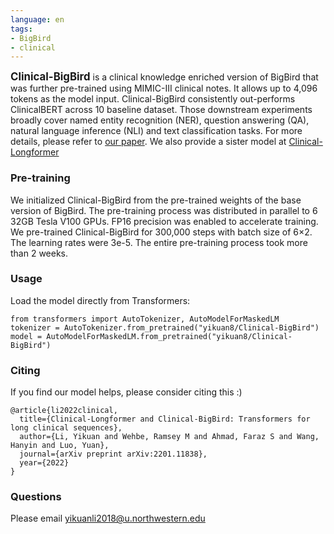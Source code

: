 ```yaml
---
language: en
tags:
- BigBird
- clinical
---
```


<span style="font-size:larger;">**Clinical-BigBird**</span> is a clinical knowledge enriched version of BigBird that was further pre-trained using MIMIC-III clinical notes. It allows up to 4,096 tokens as the model input. Clinical-BigBird consistently out-performs ClinicalBERT across 10 baseline dataset. Those downstream experiments broadly cover named entity recognition (NER), question answering (QA), natural language inference (NLI) and text classification tasks. For more details, please refer to [our paper](https://arxiv.org/pdf/2201.11838.pdf).
We also provide a sister model at [Clinical-Longformer](https://huggingface.co/yikuan8/Clinical-Longformer)


### Pre-training
We initialized Clinical-BigBird from the pre-trained weights of the base version of BigBird. The pre-training process was distributed in parallel to 6 32GB Tesla V100 GPUs. FP16 precision was enabled to accelerate training. We pre-trained Clinical-BigBird for 300,000 steps with batch size of 6×2. The learning rates were 3e-5. The entire pre-training process took more than 2 weeks. 


### Usage
Load the model directly from Transformers:
```
from transformers import AutoTokenizer, AutoModelForMaskedLM
tokenizer = AutoTokenizer.from_pretrained("yikuan8/Clinical-BigBird")
model = AutoModelForMaskedLM.from_pretrained("yikuan8/Clinical-BigBird")
```
### Citing
If you find our model helps, please consider citing this :)
```
@article{li2022clinical,
  title={Clinical-Longformer and Clinical-BigBird: Transformers for long clinical sequences},
  author={Li, Yikuan and Wehbe, Ramsey M and Ahmad, Faraz S and Wang, Hanyin and Luo, Yuan},
  journal={arXiv preprint arXiv:2201.11838},
  year={2022}
}
```

### Questions
Please email yikuanli2018@u.northwestern.edu



